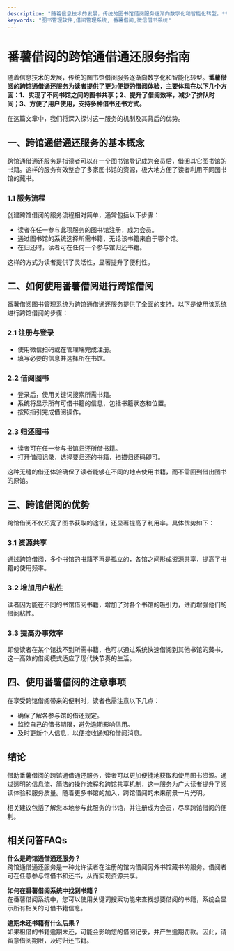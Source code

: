 ```yaml
---
description: "随着信息技术的发展，传统的图书馆借阅服务逐渐向数字化和智能化转型。**番薯借阅的跨馆通借通还服务为读者提供了更为便捷的借阅体验，主要体现在以下几个方面：1、实现了不同书馆之间的图书共享；2、提升了借阅效率，减少了排队时间；3、方便了用户使用，支持多种借书还书方式。**"
keywords: "图书管理软件,借阅管理系统, 番薯借阅,微信借书系统"
---
```

# 番薯借阅的跨馆通借通还服务指南

随着信息技术的发展，传统的图书馆借阅服务逐渐向数字化和智能化转型。**番薯借阅的跨馆通借通还服务为读者提供了更为便捷的借阅体验，主要体现在以下几个方面：1、实现了不同书馆之间的图书共享；2、提升了借阅效率，减少了排队时间；3、方便了用户使用，支持多种借书还书方式。**

在这篇文章中，我们将深入探讨这一服务的机制及其背后的优势。

## 一、跨馆通借通还服务的基本概念

跨馆通借通还服务是指读者可以在一个图书馆登记成为会员后，借阅其它图书馆的书籍。这样的服务有效整合了多家图书馆的资源，极大地方便了读者利用不同图书馆的藏书。

### 1.1 服务流程

创建跨馆借阅的服务流程相对简单，通常包括以下步骤：

- 读者在任一参与此项服务的图书馆注册，成为会员。
- 通过图书馆的系统选择所需书籍，无论该书籍来自于哪个馆。
- 在归还时，读者可在任何一个参与馆归还书籍。
  
这样的方式为读者提供了灵活性，显著提升了便利性。

## 二、如何使用番薯借阅进行跨馆借阅

番薯借阅图书管理系统为跨馆通借通还服务提供了全面的支持。以下是使用该系统进行跨馆借阅的步骤：

### 2.1 注册与登录

- 使用微信扫码或在管理端完成注册。
- 填写必要的信息并选择所在书馆。

### 2.2 借阅图书

- 登录后，使用关键词搜索所需书籍。
- 系统将显示所有可借书籍的信息，包括书籍状态和位置。
- 按照指引完成借阅操作。

### 2.3 归还图书

- 读者可在任一参与书馆归还所借书籍。
- 打开借阅记录，选择要归还的书籍，扫描归还码即可。

这种无缝的借还体验确保了读者能够在不同的地点使用书籍，而不需回到借出图书的原馆。

## 三、跨馆借阅的优势

跨馆借阅不仅拓宽了图书获取的途径，还显著提高了利用率。具体优势如下：

### 3.1 资源共享

通过跨馆借阅，多个书馆的书籍不再是孤立的，各馆之间形成资源共享，提高了书籍的使用频率。

### 3.2 增加用户粘性

读者因为能在不同的书馆借阅书籍，增加了对各个书馆的吸引力，进而增强他们的借阅粘性。

### 3.3 提高办事效率

即使读者在某个馆找不到所需书籍，也可以通过系统快速借阅到其他书馆的藏书，这一高效的借阅模式适应了现代快节奏的生活。

## 四、使用番薯借阅的注意事项

在享受跨馆借阅带来的便利时，读者也需注意以下几点：

- 确保了解各参与馆的借还规定。
- 监控自己的借书期限，避免逾期影响信用。
- 及时更新个人信息，以便接收通知和借阅消息。

## 结论

借助番薯借阅的跨馆通借通还服务，读者可以更加便捷地获取和使用图书资源。通过透明的信息流、简洁的操作流程和跨馆共享机制，这一服务为广大读者提升了阅读体验和服务质量。随着更多书馆的加入，跨馆借阅的未来前景一片光明。

相关建议包括了解您本地参与此服务的书馆，并注册成为会员，尽享跨馆借阅的便利。

## 相关问答FAQs

**什么是跨馆通借通还服务？**  
跨馆通借通还服务是一种允许读者在注册的馆内借阅另外书馆藏书的服务。借阅者可在任意参与馆借书和还书，从而实现资源共享。

**如何在番薯借阅系统中找到书籍？**  
在番薯借阅系统中，您可以使用关键词搜索功能来查找想要借阅的书籍，系统会显示所有相关的可借书籍信息。

**逾期未还书籍有什么后果？**  
如果租借的书籍逾期未还，可能会影响您的借阅记录，并产生逾期罚款。因此，请留意借阅期限，及时归还书籍。
